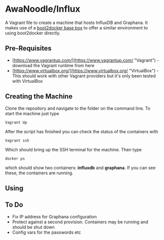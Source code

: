 # AwaNoodle/Influx #

A Vagrant file to create a machine that hosts InfluxDB and Graphana. It makes use of a [boot2docker base box](https://atlas.hashicorp.com/yungsang/boxes/boot2docker "base box") to offer a similar environment to using boot2docker directly.

## Pre-Requisites ##

- [https://www.vagrantup.com/](https://www.vagrantup.com/ "Vagrant") - download the Vagrant runtime from here
- [https://www.virtualbox.org/](https://www.virtualbox.org/ "VirtualBox") - This should work with other Vagrant providers but it's only been tested with VirtualBox

## Creating the Machine ##

Clone the repository and navigate to the folder on the command line. To start the machine just type

    Vagrant Up

After the script has finished you can check the status of the containers with

	Vagrant ssh

Which should bring up the SSH terminal for the machine. Then type

	docker ps

which should show two containers: **influxdb** and **graphana**. If you can see these, the containers are running.

## Using ##



## To Do ##
- Fix IP address for Graphana configuration
- Protect against a second provision. Containers may be running and should be shut down
- Config vars for the passwords etc